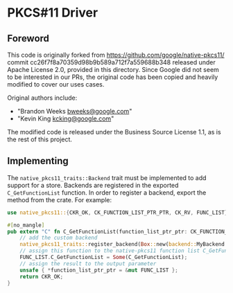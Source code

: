 # PKCS#11 Driver

## Foreword

This code is originally forked from <https://github.com/google/native-pkcs11/> commit
cc26f7f8a70359d98b9b589a712f7a559688b348 released under Apache License 2.0, provided in this directory. Since Google did
not seem to be interested in our PRs, the original code has been copied and heavily modified to cover our uses cases.

Original authors include:

- "Brandon Weeks <bweeks@google.com>"
- "Kevin King <kcking@google.com>"

The modified code is released under the Business Source License 1.1, as is the rest of this project.

## Implementing

The `native_pkcs11_traits::Backend` trait must be implemented to add support for
a store. Backends are registered in the exported
`C_GetFunctionList` function. In order to register a backend, export the method from
the crate. For example:

```rust
use native_pkcs11::{CKR_OK, CK_FUNCTION_LIST_PTR_PTR, CK_RV, FUNC_LIST};

#[no_mangle]
pub extern "C" fn C_GetFunctionList(function_list_ptr_ptr: CK_FUNCTION_LIST_PTR_PTR) -> CK_RV {
    // add the custom backend
    native_pkcs11_traits::register_backend(Box::new(backend::MyBackend {}));
    // assign this function to the native-pkcs11 function list C_GetFunctionList
    FUNC_LIST.C_GetFunctionList = Some(C_GetFunctionList);
    // assign the result to the output parameter
    unsafe { *function_list_ptr_ptr = &mut FUNC_LIST };
    return CKR_OK;
}
```
